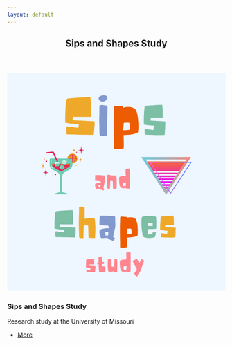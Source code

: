 ```yaml
---
layout: default
---
```


<!-- Section -->
<section>
	<header class="major">
		<h2>Sips and Shapes Study</h2>
	</header>
	<div class="posts">
		<article>
			<a href="{{ 'sipsandshapes.html' | absolute_url }}" class="image"><img src="assets/images/SASS.png" alt="" /></a>
			<h3>Sips and Shapes Study</h3>
			<p>Research study at the University of Missouri</p>
			<ul class="actions">
				<li><a href="{{ 'sipsandshapes.html' | absolute_url }}" class="button">More</a></li>
			</ul>
		</article>
		</div>
</section>
